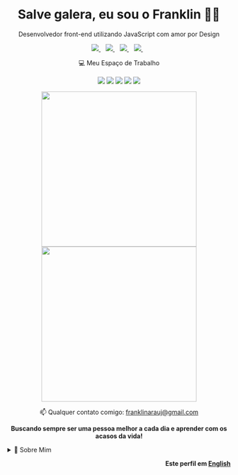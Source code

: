 <h1 align='center'>
  Salve galera, eu sou o Franklin 👨‍💻
</h1>

<p align='center'>
  Desenvolvedor front-end utilizando JavaScript com amor por Design
</p>

<p align='center'>
  
  <a href="https://www.linkedin.com/in/franklinarauj/">
    <img src="https://img.shields.io/badge/linkedin-%230077B5.svg?&style=for-the-badge&logo=linkedin&logoColor=white" />
  </a>&nbsp;&nbsp;
  <a href="https://www.instagram.com/thefranklin975/">
    <img src="https://img.shields.io/badge/instagram-%23E4405F.svg?&style=for-the-badge&logo=instagram&logoColor=white" />        
  </a>&nbsp;&nbsp;
  <a href="https://twitter.com/TheFranklin975">
    <img src="https://img.shields.io/badge/twitter-&#xe0a7.svg?&color=informational&style=for-the-badge&logo=twitter&logoColor=white" />        
  </a>&nbsp;&nbsp;
  <a href="https://www.twitch.tv/thefranklin975">
    <img src="https://img.shields.io/badge/Twitch-9146FF?style=for-the-badge&logo=twitch&logoColor=white" />        
  </a>&nbsp;&nbsp;

</p>

<p align='center'>
  💻 Meu Espaço de Trabalho<br/><br/>
  <img src="https://img.shields.io/badge/windows-%230078D6.svg?&style=for-the-badge&logo=windows&logoColor=white" />
  <img src="https://img.shields.io/badge/intel-core%20i7_7700HQ-%230071C5.svg?&style=for-the-badge&logo=intel&logoColor=white" />
  <img src="https://img.shields.io/badge/SSD-512GB-%230071C5.svg?&style=for-the-badge&logoColor=white" />
  <img src="https://img.shields.io/badge/RAM-8GB-%230071C5.svg?&style=for-the-badge&logoColor=white" />
  <img src="https://img.shields.io/badge/nvidia-gtx%201050-%2376B900.svg?&style=for-the-badge&logo=nvidia&logoColor=white" />
</p>

<p align='center'>
  <a href="#"><img src="https://github-readme-stats.vercel.app/api?username=franklinarauj&show_icons=true&count_private=true&theme=graywhite  " width="350"></a>
  <br>
  <a href="#"><img src="https://github-readme-stats.vercel.app/api/top-langs/?username=franklinarauj&layout=compact" width="350"></a>
</p>

<p align='center'>
  📫 Qualquer contato comigo: <a href='mailto:franklinarauj@gmail.com'>franklinarauj@gmail.com</a> 
</p>

<p align='center'> 
  <b>Buscando sempre ser uma pessoa melhor a cada dia e aprender com os acasos da vida!</b>
</p>

<details>
  <summary>📝 Sobre Mim</summary>


## Educação 

<img align="right" src="https://img.shields.io/badge/iOS-000000?style=for-the-badge&logo=ios&logoColor=white" />
<img align="right" src="https://img.shields.io/badge/Android-3DDC84?style=for-the-badge&logo=android&logoColor=white" />
<img align="right" src="https://img.shields.io/badge/Ubuntu-E95420?style=for-the-badge&logo=ubuntu&logoColor=white" />
<img align="right" src="https://img.shields.io/badge/Windows-0078D6?style=for-the-badge&logo=windows&logoColor=white" />
<img align="right" src="https://img.shields.io/badge/Python-14354C?style=for-the-badge&logo=python&logoColor=white" />
<img align="right" src="https://img.shields.io/badge/JavaScript-323330?style=for-the-badge&logo=javascript&logoColor=white" />

- 🎓 **Ciência da Computação**\
📆 2018 - 2021\
📍 **Centro Universitário de Brasília - UniCEUB** - Brasília/DF, Brasil

## Experiência

<img align="right" src="https://img.shields.io/badge/Bootstrap-563D7C?style=for-the-badge&logo=bootstrap&logoColor=white" />
<img align="right" src="https://img.shields.io/badge/CSS3-1572B6?style=for-the-badge&logo=css3&logoColor=white" />
<img align="right" src="https://img.shields.io/badge/HTML5-E34F26?style=for-the-badge&logo=html5&logoColor=white" />
<img align="right" src="https://img.shields.io/badge/MySQL-00000F?style=for-the-badge&logo=mysql&logoColor=white" />
<img align="right" src="https://img.shields.io/badge/Java-ED8B00?style=for-the-badge&logo=java&logoColor=white" />
<img align="right" src="https://img.shields.io/badge/AngularJS-E23237?style=for-the-badge&logo=angularjs&logoColor=white" />

- 👨‍💻 **Estagiário de Desenvolvimento**\
📆 Maio de 2019 - Momento\
📍 **Procuradoria da República do Distrito Federal - Ministério Público Federal** - Brasília/DF, Brasil

<img align="right" src="https://img.shields.io/badge/Microsoft_Excel-217346?style=for-the-badge&logo=microsoft-excel&logoColor=white" />
<img align="right" src="https://img.shields.io/badge/Microsoft_Word-2B579A?style=for-the-badge&logo=microsoft-word&logoColor=white" />
<img align="right" src="https://img.shields.io/badge/Microsoft_Office-D83B01?style=for-the-badge&logo=microsoft-office&logoColor=white" />

- 👨‍💻 **Agente de Service Desk 1A**\
📆 Setembro de 2018 - Maio de 2019\
📍 **CTIS Tecnologia** - Brasília/DF, Brasil

<img align="right" src="https://img.shields.io/badge/CSS-239120?&style=for-the-badge&logo=css3&logoColor=white" />
<img align="right" src="https://img.shields.io/badge/HTML-239120?style=for-the-badge&logo=html5&logoColor=white" />
<img align="right" src="https://img.shields.io/badge/PHP-777BB4?style=for-the-badge&logo=php&logoColor=white" />
<img align="right" src="https://img.shields.io/badge/Microsoft-666666?style=for-the-badge&logo=microsoft&logoColor=white" />

- 👨‍💻 **Estagiário Técnico Suporte 1**\
📆 Janeiro de 2017 - Setembro de 2018\
📍 **Active Comércio e Serviços Ltda** - Brasília/DF, Brasil

## Habilidades de Programação

<img align="right" src="https://img.shields.io/badge/MySQL-00000F?style=for-the-badge&logo=mysql&logoColor=white" />
<img align="right" src="https://img.shields.io/badge/TypeScript-007ACC?style=for-the-badge&logo=typescript&logoColor=white" />
<img align="right" src="https://img.shields.io/badge/Node.js-43853D?style=for-the-badge&logo=node.js&logoColor=white" />
<img align="right" src="https://img.shields.io/badge/React_Native-20232A?style=for-the-badge&logo=react&logoColor=61DAFB" />
<img align="right" src="https://img.shields.io/badge/React-20232A?style=for-the-badge&logo=react&logoColor=61DAFB" />
<img align="right" src="https://img.shields.io/badge/Angular-DD0031?style=for-the-badge&logo=angular&logoColor=white" />

- 💻 **Atualmente**

<img align="right" src="https://img.shields.io/badge/Django-092E20?style=for-the-badge&logo=django&logoColor=white" />
<img align="right" src="https://img.shields.io/badge/SQLite-07405E?style=for-the-badge&logo=sqlite&logoColor=white" />
<img align="right" src="https://img.shields.io/badge/MongoDB-4EA94B?style=for-the-badge&logo=mongodb&logoColor=white" />
<img align="right" src="https://img.shields.io/badge/AngularJS-E23237?style=for-the-badge&logo=angularjs&logoColor=white" />
<img align="right" src="https://img.shields.io/badge/Material--UI-0081CB?style=for-the-badge&logo=material-ui&logoColor=white" />

- 🖱️ **Estudei e Trabalhei**

<img align="right" src="https://img.shields.io/badge/Express.js-404D59?style=for-the-badge" />
<img align="right" src="https://img.shields.io/badge/Amazon_AWS-232F3E?style=for-the-badge&logo=amazon-aws&logoColor=white" />
<img align="right" src="https://img.shields.io/badge/Netlify-00C7B7?style=for-the-badge&logo=netlify&logoColor=white" />
<img align="right" src="https://img.shields.io/badge/Heroku-430098?style=for-the-badge&logo=heroku&logoColor=white" />

- ⌨️ **Tenho Conhecimento e Uso**

## Curiosidades e Hobbies

- Sonhador e apaixonado por Musica 🎵 | Fotografia 📷 | Tecnologia 🕹️ | Literatura 📚 | Viagens ✈️ e muitas outras coisas...

<p align='center'>
   <a href="https://open.spotify.com/user/22fik5wvc3hhx37hgndx5xzgi">  
    <img src="https://img.shields.io/badge/spotify-&#xe126.svg?&style=for-the-badge&logo=spotify&logoColor=white" />        
  </a>&nbsp;&nbsp;
  <a href="https://www.instagram.com/works.arauj/">  
    <img src="https://img.shields.io/badge/instagram-%23E4405F.svg?&style=for-the-badge&logo=instagram&logoColor=white" />        
  </a>&nbsp;&nbsp;   
  <a href="https://worksarauj.tumblr.com/">
    <img src="https://img.shields.io/badge/tumblr-&#xe0c0.svg?&color=001935&style=for-the-badge&logo=tumblr&logoColor=white" />        
  </a>&nbsp;&nbsp;
  <a href="https://www.behance.net/franklinarauj">
    <img src="https://img.shields.io/badge/behance-&#xe0b3.svg?&color=blue&style=for-the-badge&logo=behance&logoColor=white" />        
  </a>&nbsp;&nbsp;
  <a href="https://steamcommunity.com/id/franklindo/">
    <img src="https://img.shields.io/badge/Steam-000000?style=for-the-badge&logo=steam&logoColor=white" />        
  </a>&nbsp;&nbsp;
  <a href="https://medium.com/@franklinarauj">
    <img src="https://img.shields.io/badge/Medium-12100E?style=for-the-badge&logo=medium&logoColor=white" />        
  </a>&nbsp;&nbsp;
  <a href="https://github.com/franklinarauj">
    <img src="https://img.shields.io/badge/GitHub-100000?style=for-the-badge&logo=github&logoColor=white" />        
  </a>&nbsp;&nbsp;
  <a href="https://www.paypal.com/donate?business=M4RY37Y2ADAYG&currency_code=USD">
    <img src="https://img.shields.io/badge/PayPal-00457C?style=for-the-badge&logo=paypal&logoColor=white" />        
  </a>&nbsp;&nbsp;
</p>

</details>

<p align='right'> 
  <b>Este perfil em <a href="/README.md">English</a></b>
</p>
